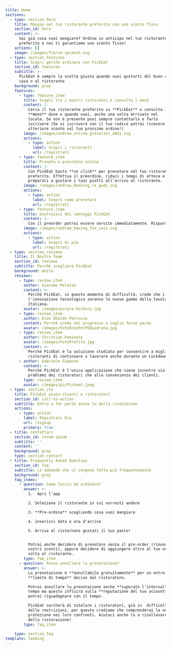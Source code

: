 ```yaml
---
title: Home
sections:
  - type: section_hero
    title: Mangia nel tuo ristorante preferito con uno sconto fisso
    section_id: hero
    content: >-
      Sai già cosa vuoi mangiare? Ordina in anticipo nel tuo ristorante
      preferito e noi ti garantiamo uno sconto fisso!
    actions: []
    image: /images/fierce-spinach.svg
  - type: section_features
    title: Scopri perché ordinare con PickEat
    section_id: features
    subtitle: >-
      PickEat è sempre la scelta giusta quando vuoi gustarti del buon cibo a
      casa o al ristorante
    background: gray
    features:
      - type: feature_item
        title: Scegli tra i nostri ristoranti e consulta i menù
        content: |-
          Cerca il tuo ristorante preferito su **PickEat** e consulta i
          **menù** dove e quando vuoi, anche una volta arrivato nel
          locale. Se non è presente puoi sempre contattarlo e farlo
          iscrivere (Se si iscriverà con il tuo codice potrai ricevere un
          ulteriore sconto sul tuo prossimo ordine!)
        image: /images/undraw_online_groceries_a02y.svg
        actions:
          - type: action
            label: Scopri i ristoranti
            url: /registrati
      - type: feature_item
        title: Prenota e preordina online
        content: |-
          Con PickEat basta **un click** per prenotare nel tuo ristorante
          preferito. Effettua il preordine, riduci i tempi di attesa e
          preparati a gustare i tuoi piatti all’arrivo al ristorante.
        image: /images/undraw_Booking_re_gw4j.svg
        actions:
          - type: action
            label: Scopri come prenotare
            url: /registrati
      - type: feature_item
        title: Usufruisci dei vantaggi PickEat
        content: |-
          Con il preorder potrai essere servito immediatamente. Risparmierai così tanto tempo prezioso.
        image: /images/undraw_having_fun_iais.svg
        actions:
          - type: action
            label: Scopri di più
            url: /registrati
  - type: section_reviews
    title: Il Nostro Team
    section_id: reviews
    subtitle: Perché scegliere PickEat
    background: white
    reviews:
      - type: review_item
        author: Giacomo Perazzo
        content: >-
          Perché PickEat, in questo momento di difficoltà, crede che i giovani e
          l'innovazione tecnologica saranno le nuove gambe della tavola
          Italiana.
        avatar: /images/purple-hickory.jpg
      - type: review_item
        author: Enzo Ubaldo Petrocco
        content: Perchè credo nel progresso e voglio farne parte.
        avatar: /images/FotoEnzoPerPEQuadrata.jpg
      - type: review_item
        author: Christian Paesante
        avatar: /images/FotoProfilo.jpg
        content: >-
          Perché PickEat è la soluzione studiata per consentire a migliaia di
          ristoranti di continuare a lavorare anche durante un Lockdown.
      - author: Gabriele Gigante
        content: >-
          Perchè PickEat è l'unica applicazione che viene incontro sia ai
          problemi dei ristoratori che alla convenienza dei clienti.
        type: review_item
        avatar: /images/picPickeat.jpeg
  - type: section_cta
    title: PickEat aiuta clienti e ristoratori
    section_id: call-to-action
    subtitle: Entra a far parte anche tu della rivoluzione
    actions:
      - type: action
        label: Registrati Ora
        url: /signup
        primary: true
  - title: Contattaci
    section_id: lorem-ipsum
    subtitle: ''
    content: ''
    background: gray
    type: section_contact
  - title: Frequently Asked Question
    section_id: faq
    subtitle: Le domande che ci vengono fatte più frequentemente
    background: gray
    faq_items:
      - question: Come faccio ad ordinare?
        answer: >-
          1.  Apri l’app

          2. Seleziona il ristorante in cui vorresti andare

          3. **Pre-ordina** scegliendo cosa vuoi mangiare

          4. inserisci data e ora d'arrivo

          5. Arriva al ristornate gustati il tuo pasto!


          Potrai anche decidere di prenotare senza il pre-order (rinunciando ai
          nostri sconti), oppure decidere di aggiungere altro al tuo ordine una
          volta al ristorante.
        type: faq_item
      - question: Posso annullare la prenotazione?
        answer: >-
          La prenotazione è **annullabile gratuitamente** per un entro un
          **limite di tempo** deciso dal ristoratore.

          Potrai annullare la prenotazione anche **superato l’intervallo** di
          tempo ma questo influirà sulla **reputazione del tuo account** che
          potrai riguadagnare con il tempo.

          PickEat cercherà di tutelare i ristoratori, già in  difficoltà a causa
          delle restrizioni, per questo crediamo che comprenderai la nostra
          protezione nei loro confronti. Aiutaci anche tu a risollevare il mondo
          della ristorazione!
        type: faq_item
      
    type: section_faq
template: landing
---
```

